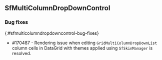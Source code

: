 ## SfMultiColumnDropDownControl

### Bug fixes
{:#sfmulticolumndropdowncontrol-bug-fixes}

* \#170487 - Rendering issue when editing `GridMultiColumnDropDownList` column cells in DataGrid with themes applied using `SfSkinManager` is resolved.

